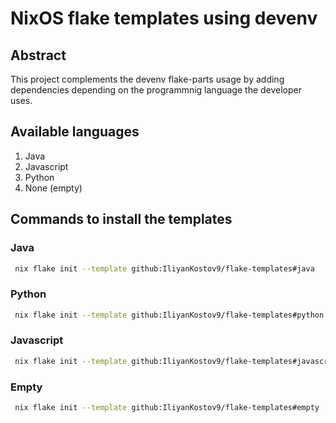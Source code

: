 # NixOS flake templates using devenv

## Abstract
This project complements the devenv flake-parts usage by adding dependencies depending on the programmnig language the developer uses.

## Available languages

1. Java
2. Javascript
3. Python
4. None (empty)

## Commands to install the templates

### Java

```bash
 nix flake init --template github:IliyanKostov9/flake-templates#java
```

### Python

```bash
 nix flake init --template github:IliyanKostov9/flake-templates#python
```

### Javascript

```bash
 nix flake init --template github:IliyanKostov9/flake-templates#javascript
```


### Empty

```bash
 nix flake init --template github:IliyanKostov9/flake-templates#empty
```
